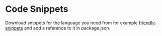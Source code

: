 # Code Snippets

Download snippets for the language you need from for example [friendly-snippets](https://github.com/rafamadriz/friendly-snippets)
and add a reference to it in package.json.
